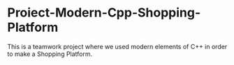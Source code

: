 # Proiect-Modern-Cpp-Shopping-Platform
This is a teamwork project where we used modern elements of C++ in order to make a Shopping Platform.
